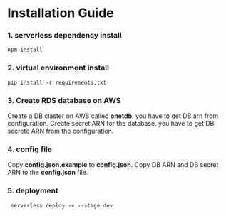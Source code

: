 # Installation Guide


### 1. serverless dependency install

    npm install

### 2. virtual environment install
    pip install -r requirements.txt

### 3. Create RDS database on AWS
Create a DB claster on AWS called **onetdb**. you have to get DB arn from configuration.
Create secret ARN for the database.  you have to get DB secrete ARN from the configuration.     
### 4. config file
Copy **config.json.example** to **config.json**.
Copy DB ARN and DB secret ARN to the **config.json** file.
### 5. deployment 

     serverless deploy -v --stage dev
